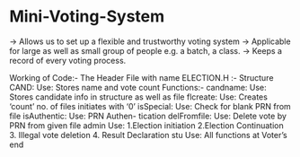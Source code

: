 # Mini-Voting-System
-> Allows us to set up a flexible and trustworthy voting system
-> Applicable for large as well as small group of people e.g. a batch, a class.
-> Keeps a record of  every voting process.

Working of Code:-
The Header File with name ELECTION.H :-
  Structure CAND: 
    Use: Stores name and vote count
  Functions:-
  candname: 
    Use: Stores candidate info in structure as well as file
  flcreate:
    Use: Creates ‘count’ no. of files initiates with ‘0’
  isSpecial:
    Use: Check for blank PRN from file
  isAuthentic:
    Use: PRN Authen-
    tication
  delFromfile:
    Use: Delete vote by PRN from given file
  admin
    Use:
    1.Election initiation
    2.Election Continuation
    3. Illegal vote deletion
    4. Result Declaration
  stu
    Use: All functions at Voter’s end
